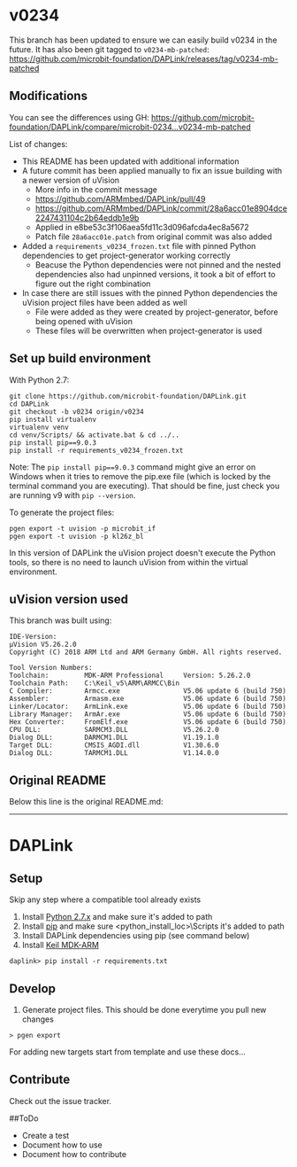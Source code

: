 # v0234

This branch has been updated to ensure we can easily build v0234 in the future.
It has also been git tagged to `v0234-mb-patched`:
https://github.com/microbit-foundation/DAPLink/releases/tag/v0234-mb-patched

## Modifications

You can see the differences using GH:
https://github.com/microbit-foundation/DAPLink/compare/microbit-0234...v0234-mb-patched

List of changes:
- This README has been updated with additional information
- A future commit has been applied manually to fix an issue building with
  a newer version of uVision
    * More info in the commit message
    * https://github.com/ARMmbed/DAPLink/pull/49
    * https://github.com/ARMmbed/DAPLink/commit/28a6acc01e8904dce2247431104c2b64eddb1e9b
    * Applied in e8be53c3f106aea5fd11c3d096afcda4ec8a5672
    * Patch file `28a6acc01e.patch` from original commit was also added
- Added a `requirements_v0234_frozen.txt` file with pinned Python dependencies
  to get project-generator working correctly
    * Beacuse the Python dependencies were not pinned and the nested
      dependencies also had unpinned versions, it took a bit of effort to
      figure out the right combination
- In case there are still issues with the pinned Python dependencies the
  uVision project files have been added as well
    * File were added as they were created by project-generator, before being
      opened with uVision
    * These files will be overwritten when project-generator is used


## Set up build environment

With Python 2.7:

```
git clone https://github.com/microbit-foundation/DAPLink.git
cd DAPLink
git checkout -b v0234 origin/v0234
pip install virtualenv
virtualenv venv
cd venv/Scripts/ && activate.bat & cd ../..
pip install pip==9.0.3
pip install -r requirements_v0234_frozen.txt
```

Note: The `pip install pip==9.0.3` command might give an error on Windows when
it tries to remove the pip.exe file (which is locked by the terminal command
you are executing). That should be fine, just check you are running v9 with
`pip --version`.


To generate the project files:

```
pgen export -t uvision -p microbit_if
pgen export -t uvision -p kl26z_bl
```

In this version of DAPLink the uVision project doesn't execute the Python
tools, so there is no need to launch uVision from within the virtual
environment.


## uVision version used

This branch was built using:
```
IDE-Version:
µVision V5.26.2.0
Copyright (C) 2018 ARM Ltd and ARM Germany GmbH. All rights reserved.

Tool Version Numbers:
Toolchain:         MDK-ARM Professional     Version: 5.26.2.0
Toolchain Path:    C:\Keil_v5\ARM\ARMCC\Bin
C Compiler:        Armcc.exe                V5.06 update 6 (build 750)
Assembler:         Armasm.exe               V5.06 update 6 (build 750)
Linker/Locator:    ArmLink.exe              V5.06 update 6 (build 750)
Library Manager:   ArmAr.exe                V5.06 update 6 (build 750)
Hex Converter:     FromElf.exe              V5.06 update 6 (build 750)
CPU DLL:           SARMCM3.DLL              V5.26.2.0
Dialog DLL:        DARMCM1.DLL              V1.19.1.0
Target DLL:        CMSIS_AGDI.dll           V1.30.6.0
Dialog DLL:        TARMCM1.DLL              V1.14.0.0
```


## Original README

Below this line is the original README.md:

-----

# DAPLink

## Setup
Skip any step where a compatible tool already exists

1. Install [Python 2.7.x](https://www.python.org/downloads/) and make sure it's added to path
2. Install [pip](https://pip.pypa.io/en/latest/installing.html) and make sure <python_install_loc>\Scripts it's added to path
3. Install DAPLink dependencies using pip (see command below)
4. Install [Keil MDK-ARM](https://www.keil.com/download/product/)

```
daplink> pip install -r requirements.txt
```

## Develop
1. Generate project files. This should be done everytime you pull new changes
```
> pgen export
```
For adding new targets start from template and use these docs...

## Contribute
Check out the issue tracker.

##ToDo
- Create a test
- Document how to use
- Document how to contribute
